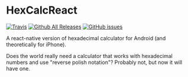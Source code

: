 # HexCalcReact

[![Travis](https://img.shields.io/travis/alflanagan/HexCalcReact.svg?style=popout)](https://travis-ci.com/alflanagan/HexCalcReact)
[![Github All Releases](https://img.shields.io/github/downloads/alflanagan/HexCalcReact/total.svg?style=popout)](https://github.com/alflanagan/HexCalcReact)
[![GitHub issues](https://img.shields.io/github/issues/alflanagan/HexCalcReact.svg?style=popout)](https://github.com/alflanagan/HexCalcReact/issues)

A react-native version of hexadecimal calculator for Android (and theoretically for iPhone).

Does the world really need a calculator that works with hexadecimal numbers and use "reverse polish notation"? Probably not, but now it will have one.
